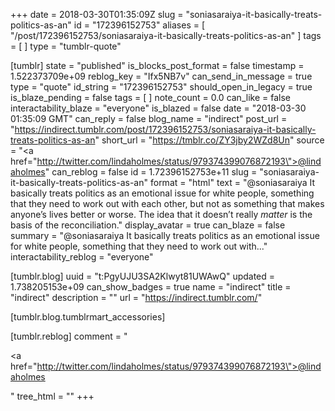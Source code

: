+++
date = 2018-03-30T01:35:09Z
slug = "soniasaraiya-it-basically-treats-politics-as-an"
id = "172396152753"
aliases = [ "/post/172396152753/soniasaraiya-it-basically-treats-politics-as-an" ]
tags = [ ]
type = "tumblr-quote"

[tumblr]
state = "published"
is_blocks_post_format = false
timestamp = 1.522373709e+09
reblog_key = "Ifx5NB7v"
can_send_in_message = true
type = "quote"
id_string = "172396152753"
should_open_in_legacy = true
is_blaze_pending = false
tags = [ ]
note_count = 0.0
can_like = false
interactability_blaze = "everyone"
is_blazed = false
date = "2018-03-30 01:35:09 GMT"
can_reply = false
blog_name = "indirect"
post_url = "https://indirect.tumblr.com/post/172396152753/soniasaraiya-it-basically-treats-politics-as-an"
short_url = "https://tmblr.co/ZY3jby2WZd8Un"
source = "<a href=\"http://twitter.com/lindaholmes/status/979374399076872193\">@lindaholmes</a>"
can_reblog = false
id = 1.72396152753e+11
slug = "soniasaraiya-it-basically-treats-politics-as-an"
format = "html"
text = "@soniasaraiya It basically treats politics as an emotional issue for white people, something that they need to work out with each other, but not as something that makes anyone&rsquo;s lives better or worse. The idea that it doesn&rsquo;t really *matter* is the basis of the reconciliation."
display_avatar = true
can_blaze = false
summary = "@soniasaraiya It basically treats politics as an emotional issue for white people, something that they need to work out with..."
interactability_reblog = "everyone"

[tumblr.blog]
uuid = "t:PgyUJU3SA2Klwyt81UWAwQ"
updated = 1.738205153e+09
can_show_badges = true
name = "indirect"
title = "indirect"
description = ""
url = "https://indirect.tumblr.com/"

[tumblr.blog.tumblrmart_accessories]

[tumblr.reblog]
comment = "<p><a href=\"http://twitter.com/lindaholmes/status/979374399076872193\">@lindaholmes</a></p>"
tree_html = ""
+++
